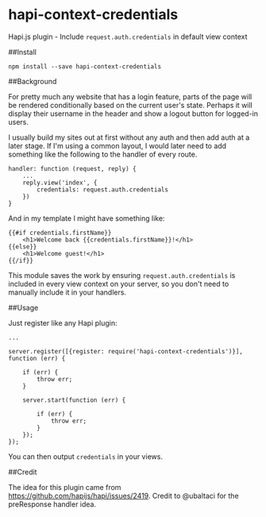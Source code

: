 # hapi-context-credentials

Hapi.js plugin - Include `request.auth.credentials` in default view context 

##Install

`npm install --save hapi-context-credentials`

##Background

For pretty much any website that has a login feature, parts of the page will be rendered conditionally based on the current user's state. Perhaps it will display their username in the header and show a logout button for logged-in users.

I usually build my sites out at first without any auth and then add auth at a later stage. If I'm using a common layout, I would later need to add something like the following to the handler of every route.

    handler: function (request, reply) {
        ...
        reply.view('index', {
            credentials: request.auth.credentials
        })
    }
  
And in my template I might have something like:

    {{#if credentials.firstName}}
        <h1>Welcome back {{credentials.firstName}}!</h1>
    {{else}}
        <h1>Welcome guest!</h1>
    {{/if}}

This module saves the work by ensuring `request.auth.credentials` is included in every view context on your server, so you don't need to manually include it in your handlers.

##Usage

Just register like any Hapi plugin:

    ...

    server.register([{register: require('hapi-context-credentials')}], function (err) {
        
        if (err) {
            throw err;
        }
        
        server.start(function (err) {

            if (err) {
                throw err;
            }
        });
    });
    
You can then output `credentials` in your views. 

##Credit

The idea for this plugin came from https://github.com/hapijs/hapi/issues/2419. Credit to @ubaltaci for the preResponse handler idea.
